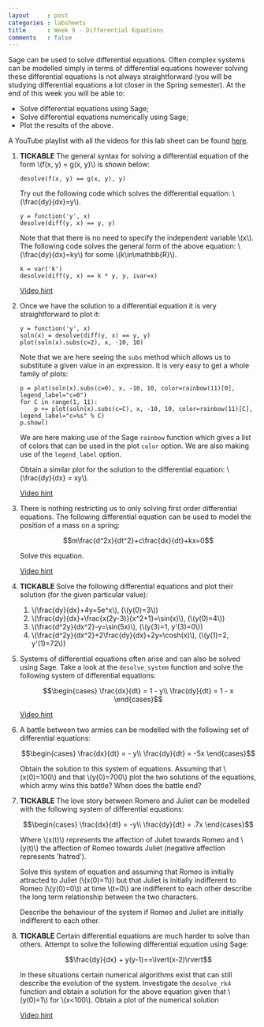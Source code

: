 ```yaml
---
layout     : post
categories : labsheets
title      : Week 9 - Differential Equations
comments   : false
---
```


Sage can be used to solve differential equations. Often complex systems can be modelled simply in terms of differential equations however solving these differential equations is not always straightforward (you will be studying differential equations a lot closer in the Spring semester). At the end of this week you will be able to:

- Solve differential equations using Sage;
- Solve differential equations numerically using Sage;
- Plot the results of the above.

A YouTube playlist with all the videos for this lab sheet can be found [here](http://www.youtube.com/playlist?list=PLnC5h3PY-znzOZOAOVo6k_b-zDxjBr-x4).

01. **TICKABLE** The general syntax for solving a differential equation of the form \\(f(x, y) = g(x, y)\\) is shown below:

        desolve(f(x, y) == g(x, y), y)

    Try out the following code which solves the differential equation: \\(\frac{dy}{dx}=y\\).

        y = function('y', x)
        desolve(diff(y, x) == y, y)

    Note that that there is no need to specify the independent variable \\(x\\). The following code solves the general form of the above equation: \\(\frac{dy}{dx}=ky\\) for some \\(k\in\mathbb{R}\\).

        k = var('k')
        desolve(diff(y, x) == k * y, y, ivar=x)

    [Video hint](http://youtu.be/fpyxAE_-UsI)

02. Once we have the solution to a differential equation it is very straightforward to plot it:

        y = function('y', x)
        soln(x) = desolve(diff(y, x) == y, y)
        plot(soln(x).subs(c=2), x, -10, 10)

    Note that we are here seeing the `subs` method which allows us to substitute a given value in an expression. It is very easy to get a whole family of plots:

        p = plot(soln(x).subs(c=0), x, -10, 10, color=rainbow(11)[0], legend_label="c=0")
        for C in range(1, 11):
            p += plot(soln(x).subs(c=C), x, -10, 10, color=rainbow(11)[C], legend_label="c=%s" % C)
        p.show()

    We are here making use of the Sage `rainbow` function which gives a list of colors that can be used in the plot `color` option. We are also making use of the `legend_label` option.

    Obtain a similar plot for the solution to the differential equation: \\(\frac{dy}{dx} = xy\\).

    [Video hint](http://youtu.be/XUcn_zTa2FM)

03. There is nothing restricting us to only solving first order differential equations. The following differential equation can be used to model the position of a mass on a spring:

    $$m\frac{d^2x}{dt^2}+c\frac{dx}{dt}+kx=0$$

    Solve this equation.

    [Video hint](http://youtu.be/DZ5ofuAgDIY)

04. **TICKABLE** Solve the following differential equations and plot their solution (for the given particular value):

    1. \\(\frac{dy}{dx}+4y=5e^x\\), (\\(y(0)=3\\))
    2. \\(\frac{dy}{dx}+\frac{x(2y-3)}{x^2+1}=\sin(x)\\), (\\(y(0)=4\\))
    3. \\(\frac{d^2y}{dx^2}-y=\sin(5x)\\), (\\(y(3)=1, y'(3)=0\\))
    4. \\(\frac{d^2y}{dx^2}+2\frac{dy}{dx}+2y=\cosh(x)\\), (\\(y(1)=2, y'(1)=72\\))

05. Systems of differential equations often arise and can also be solved using Sage. Take a look at the `desolve_system` function and solve the following system of differential equations:

    $$\begin{cases}
    \frac{dx}{dt} = 1 - y\\
    \frac{dy}{dt} = 1 - x
    \end{cases}$$

    [Video hint](http://youtu.be/2Q52rmftdjQ)

06. A battle between two armies can be modelled with the following set of differential equations:

    $$\begin{cases}
    \frac{dx}{dt} = - y\\
    \frac{dy}{dt} = -5x
    \end{cases}$$

    Obtain the solution to this system of equations. Assuming that \\(x(0)=100\\) and that \\(y(0)=700\\) plot the two solutions of the equations, which army wins this battle? When does the battle end?

07. **TICKABLE** The love story between Romero and Juliet can be modelled with the following system of differential equations:

    $$\begin{cases}
    \frac{dx}{dt} = -y\\
    \frac{dy}{dt} = .7x
    \end{cases}$$

    Where \\(x(t)\\) represents the affection of Juliet towards Romeo and \\(y(t)\\) the affection of Romeo towards Juliet (negative affection represents 'hatred').

    Solve this system of equation and assuming that Romeo is initially attracted to Juliet (\\(x(0)=1\\)) but that Juliet is initially indifferent to Romeo (\\(y(0)=0\\)) at time \\(t=0\\) are indifferent to each other describe the long term relationship between the two characters.

    Describe the behaviour of the system if Romeo and Juliet are initially indifferent to each other.

08. **TICKABLE** Certain differential equations are much harder to solve than others. Attempt to solve the following differential equation using Sage:

    $$\frac{dy}{dx} + y(y-1)==\lvert(x-2)\rvert$$

    In these situations certain numerical algorithms exist that can still describe the evolution of the system. Investigate the `desolve_rk4` function and obtain a solution for the above equation given that \\(y(0)=1\\) for \\(x<100\\). Obtain a plot of the numerical solution

    [Video hint](http://youtu.be/LhIyZ14LKKE)
